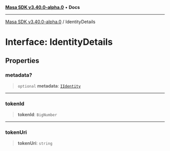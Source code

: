 [**Masa SDK v3.40.0-alpha.0**](../README.md) • **Docs**

***

[Masa SDK v3.40.0-alpha.0](../globals.md) / IdentityDetails

# Interface: IdentityDetails

## Properties

### metadata?

> `optional` **metadata**: [`IIdentity`](IIdentity.md)

***

### tokenId

> **tokenId**: `BigNumber`

***

### tokenUri

> **tokenUri**: `string`
